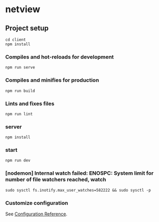 # netview

## Project setup
```
cd client
npm install
```

### Compiles and hot-reloads for development
```
npm run serve
```

### Compiles and minifies for production
```
npm run build
```

### Lints and fixes files
```
npm run lint
```


### server
```
npm install
```
### start
```
npm run dev
```

### [nodemon] Internal watch failed: ENOSPC: System limit for number of file watchers reached, watch
```
sudo sysctl fs.inotify.max_user_watches=582222 && sudo sysctl -p
```

### Customize configuration
See [Configuration Reference](https://cli.vuejs.org/config/).
